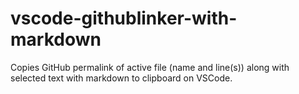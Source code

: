 # vscode-githublinker-with-markdown

Copies GitHub permalink of active file (name and line(s)) along with selected text with markdown to clipboard on VSCode.